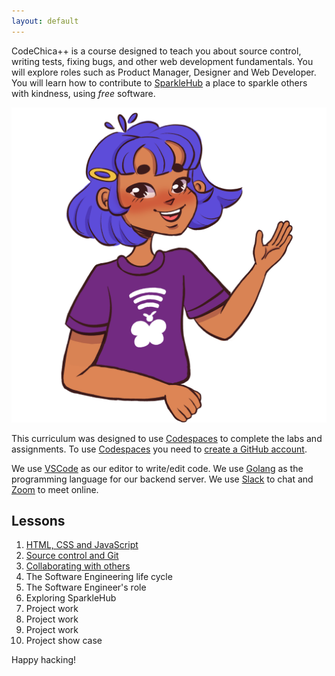 ```yaml
---
layout: default
---
```


CodeChica++ is a course designed to teach you about source control,
writing tests, fixing bugs, and other web development fundamentals.
You will explore roles such as Product Manager, Designer and Web Developer.
You will learn how to contribute to [SparkleHub][sparklehub]
a place to sparkle others with kindness, using *free* software.

![Chica Waving](./assets/images/laChicaCode.png)

This curriculum was designed to use [Codespaces](./guides/github.html#codespaces)
to complete the labs and assignments.
To use [Codespaces](./guides/github.html#codespace) you need to [create a GitHub account](https://github.com/signup).

We use [VSCode](./guides/vscode.html) as our editor to write/edit code.
We use [Golang][golang] as the programming language for our backend server.
We use [Slack](./guides/slack.html) to chat and [Zoom][zoom] to meet online.

## Lessons

1. [HTML, CSS and JavaScript](./lessons/0x01/)
1. [Source control and Git](./lessons/0x02/)
1. [Collaborating with others](./lessons/0x03/)
1. The Software Engineering life cycle
1. The Software Engineer's role
1. Exploring SparkleHub
1. Project work
1. Project work
1. Project work
1. Project show case

Happy hacking!

[golang]: https://golang.org/dl/
[slack]: https://slack.com/downloads/
[sparklehub]: https://sparklehub.herokuapp.com/
[zoom]: https://zoom.us/
